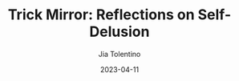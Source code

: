---
yearRead: 2023
title: "Trick Mirror: Reflections on Self-Delusion"
author: Jia Tolentino
yearPublished: 2019
genre: ["nonfiction","essays","feminism"]
edition: ebook, physical - library
dateStarted: 2023-03-30
date: 2023-04-11
status: Read
rating: 4
contentWarning: ["rape"]
cover: "/logs/books/covers/trick-mirror.jpg"
---